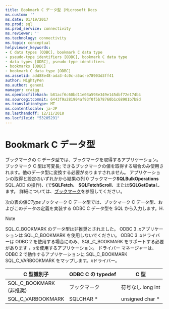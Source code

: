 ```yaml
---
title: Bookmark C データ型 |Microsoft Docs
ms.custom: ''
ms.date: 01/19/2017
ms.prod: sql
ms.prod_service: connectivity
ms.reviewer: ''
ms.technology: connectivity
ms.topic: conceptual
helpviewer_keywords:
- C data types [ODBC], bookmark C data type
- pseudo-type identifiers [ODBC], bookmark C data type
- data types [ODBC], pseudo-type identifiers
- bookmarks [ODBC]
- bookmark C data type [ODBC]
ms.assetid: add88e48-ada3-4c0c-a5ac-e78903d3ff41
author: MightyPen
ms.author: genemi
manager: craigg
ms.openlocfilehash: b81acf6c60bd11e03a598e349e145dbf72e174b4
ms.sourcegitcommit: 6443f9a281904af93f0f5b78760b1c68901b7b8d
ms.translationtype: MT
ms.contentlocale: ja-JP
ms.lasthandoff: 12/11/2018
ms.locfileid: "53205291"
---
```

# <a name="bookmark-c-data-type"></a>Bookmark C データ型
ブックマークの C データ型では、ブックマークを取得するアプリケーション。 ブックマーク C 型は可変長; できるブックマークの値を取得する場合のみ使用されます。他のデータ型に変換する必要がありますされません。 アプリケーションの取得と設定のいずれかから結果の列 0 ブックマーク**SQLBulkOperations** SQL_ADD の操作)、(で**SQLFetch**、 **SQLFetchScroll**、または**SQLGetData**します。 詳細については、[ブックマーク](../../../odbc/reference/develop-app/bookmarks-odbc.md)を参照してください。  
  
 次の表の値*CType*ブックマーク C データ型では、ブックマーク C データ型、およびこのデータの定義を実装する ODBC C データ型を SQL から入力します。H.  
  
> [!NOTE]
>  SQL_C_BOOKMARK のデータ型は非推奨とされました。 ODBC 3 *.x*アプリケーションは SQL_C_BOOKMARK を使用しないでください。 ODBC 3 *.x*ドライバーは ODBC 2 を使用する場合にのみ、SQL_C_BOOKMARK をサポートする必要があります *。x*を使用するアプリケーション。 ドライバー マネージャーは、ODBC 2 で動作するアプリケーションに SQL_C_BOOKMARK SQL_C_VARBOOKMARK をマップします。*x*ドライバー。  
  
|C 型識別子|ODBC C の typedef|C 型|  
|-----------------------|--------------------|------------|  
|SQL_C_BOOKMARK<br />(非推奨)|ブックマーク|符号なし long int|  
|SQL_C_VARBOOKMARK|SQLCHAR *|unsigned char *|
